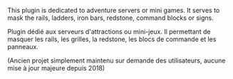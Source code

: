 This plugin is dedicated to adventure servers or mini games. It serves to mask the rails, ladders, iron bars, redstone, command blocks or signs.

Plugin dédié aux serveurs d'attractions ou mini-jeux. Il permettant de masquer les rails, les grilles, la redstone, les blocs de commande et les panneaux.



(Ancien projet simplement maintenu sur demande des utilisateurs, aucune mise à jour majeure depuis 2018)
